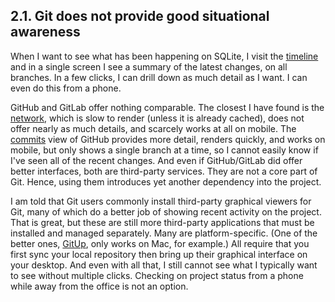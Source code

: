 ## 2\.1\. Git does not provide good situational awareness



When I want to see what has been happening on SQLite, I visit the
[timeline](https://sqlite.org/src/timeline) and in a single
screen I see a summary of the latest changes, on all branches.
In a few clicks, I can drill down as much detail as I
want. I can even do this from a phone.




GitHub and GitLab offer nothing comparable. The closest I have
found is the [network](https://github.com/sqlite/sqlite/network),
which is slow to render (unless it is already cached), does not
offer nearly as much details, and scarcely works at all on mobile.
The [commits](https://github.com/sqlite/sqlite/commits/master) view
of GitHub provides more detail, renders quickly,
and works on mobile, but only shows a single branch at a time,
so I cannot easily know if I've seen all of the recent changes.
And even if GitHub/GitLab did offer better interfaces, both are
third\-party services. They are not a core part of Git. Hence,
using them introduces yet another dependency into the project.




I am told that Git users commonly install third\-party graphical
viewers for Git, many of which do a better job of showing recent
activity on the project. That is great, but these are still
more third\-party applications that must be installed and
managed separately. Many are platform\-specific. (One of the
better ones, [GitUp](https://gitup.co/), only works on Mac, for
example.) All require that you first sync your local repository
then bring up their graphical interface on your desktop. And
even with all that, I still cannot see what I typically want to
see without multiple clicks. Checking on project status from
a phone while away from the office is not an option.



